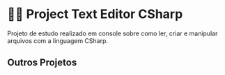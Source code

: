 # 🐱‍💻 Project Text Editor CSharp

Projeto de estudo realizado em console sobre como ler, criar e manipular arquivos com a linguagem CSharp.

## Outros Projetos